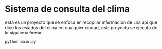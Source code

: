 # Sistema de consulta del clima
esta es un proyecto que se enfoca en recopilar informacion de una api que dice los estados del clima en cualquier ciudad,
este proyecto se ejecuta de la siguiente forma:
```bash
python main.py

